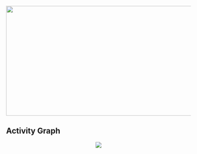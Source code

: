 <p align="center">
  <img src="https://i.pinimg.com/736x/d4/ca/2d/d4ca2d1a12ad950befbe81281bef2d0b.jpg" width="1000" height="300">
</p>

## Activity Graph

<p align="center">
  <img src="https://github-readme-activity-graph.vercel.app/graph?username=catalinafightsong&theme=tokyo-night&hide_border=true" />
</p>
